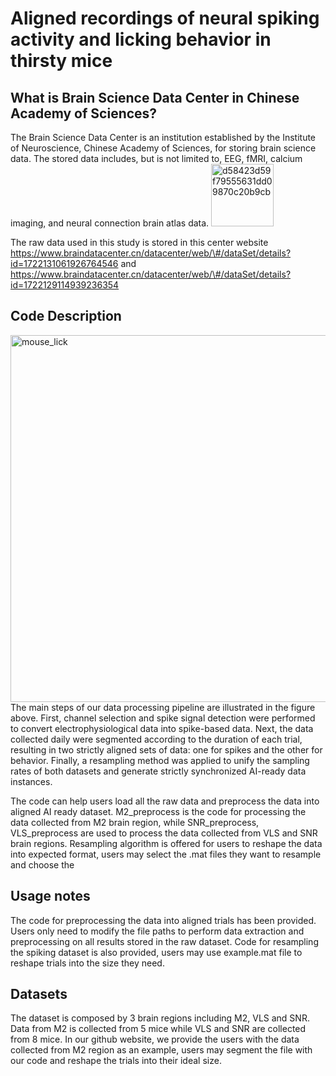 Aligned recordings of neural spiking activity and licking behavior in thirsty mice
===
What is Brain Science Data Center in Chinese Academy of Sciences?
---
The Brain Science Data Center is an institution established by the Institute of Neuroscience, Chinese Academy of Sciences, for storing brain science data. The stored data includes, but is not limited to, EEG, fMRI, calcium imaging, and neural connection brain atlas data. <img width="100" height="100" alt="d58423d59f79555631dd09870c20b9cb" src="https://github.com/user-attachments/assets/d60a103f-f900-4b7b-a122-a0ec4c40727f" />

The raw data used in this study is stored in this center website https://www.braindatacenter.cn/datacenter/web/\#/dataSet/details?id=1722131061926764546 and https://www.braindatacenter.cn/datacenter/web/\#/dataSet/details?id=1722129114939236354

Code Description
---
<img width="1762" height="587" alt="mouse_lick" src="https://github.com/user-attachments/assets/ab6e7aea-c019-452a-84de-2663c177faff" />
The main steps of our data processing pipeline are illustrated in the figure above. First, channel selection and spike signal detection were performed to convert electrophysiological data into spike-based data. 
Next, the data collected daily were segmented according to the duration of each trial, resulting in two strictly aligned sets of data: one for spikes and the other for behavior. Finally, a resampling method was applied to unify the sampling rates of both datasets and generate strictly synchronized AI-ready data instances.


The code can help users load all the raw data and preprocess the data into aligned AI ready dataset. M2_preprocess is the code for processing the data collected from M2 brain region, while SNR_preprocess, VLS_preprocess are used to process the data collected from VLS and SNR brain regions. Resampling algorithm is offered for users
to reshape the data into expected format, users may select the .mat files they want to resample and choose the 


Usage notes
---
The code for preprocessing the data into aligned trials has been provided. Users only need to modify the file paths to perform data extraction and preprocessing on all results stored in the raw dataset. Code for resampling the spiking dataset is also provided, users may use example.mat file to reshape trials into the size 
they need.



Datasets
---
The dataset is composed by 3 brain regions including M2, VLS and SNR. Data from M2 is collected from 5 mice while VLS and SNR are collected from 8 mice. In our github website, we provide the users with the data collected from M2 region as an example, users may segment the file with our code and reshape the trials into their ideal size.
